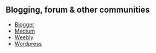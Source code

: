 ## Blogging, forum & other communities

- [Blogger](https://www.blogger.com/)
- [Medium](http://medium.com/)
- [Weebly](https://www.weebly.com/?lang=en)
- [Wordpress](http://wordpress.org/)